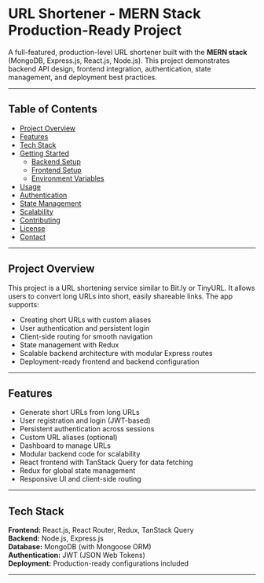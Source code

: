 # URL Shortener - MERN Stack Production-Ready Project

A full-featured, production-level URL shortener built with the **MERN stack** (MongoDB, Express.js, React.js, Node.js). This project demonstrates backend API design, frontend integration, authentication, state management, and deployment best practices.

---

## Table of Contents

- [Project Overview](#project-overview)
- [Features](#features)
- [Tech Stack](#tech-stack)
- [Getting Started](#getting-started)
  - [Backend Setup](#backend-setup)
  - [Frontend Setup](#frontend-setup)
  - [Environment Variables](#environment-variables)
- [Usage](#usage)
- [Authentication](#authentication)
- [State Management](#state-management)
- [Scalability](#scalability)
- [Contributing](#contributing)
- [License](#license)
- [Contact](#contact)

---

## Project Overview

This project is a URL shortening service similar to Bit.ly or TinyURL. It allows users to convert long URLs into short, easily shareable links. The app supports:

- Creating short URLs with custom aliases
- User authentication and persistent login
- Client-side routing for smooth navigation
- State management with Redux
- Scalable backend architecture with modular Express routes
- Deployment-ready frontend and backend configuration

---

## Features

- Generate short URLs from long URLs
- User registration and login (JWT-based)
- Persistent authentication across sessions
- Custom URL aliases (optional)
- Dashboard to manage URLs
- Modular backend code for scalability
- React frontend with TanStack Query for data fetching
- Redux for global state management
- Responsive UI and client-side routing

---

## Tech Stack

**Frontend:** React.js, React Router, Redux, TanStack Query  
**Backend:** Node.js, Express.js  
**Database:** MongoDB (with Mongoose ORM)  
**Authentication:** JWT (JSON Web Tokens)  
**Deployment:** Production-ready configurations included

---

